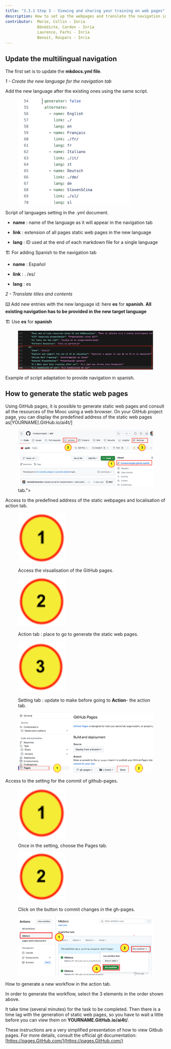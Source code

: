 ```yaml
---
title: "3.3.1 Step 3 - Viewing and sharing your training on web pages"
description: How to set up the webpages and translate the navigation into a new target language.
contributor:  Marie, Collin - Inria
              Bénédicte, Cardon - Inria
              Laurence, Farhi - Inria
              Benoit, Rospars - Inria
---
```


## Update the multilingual navigation

The first set is to update the **mkdocs.yml file**.

*1 - Create the new language for the navigation tab*

Add the new language after the existing ones using the same script.


<figure class="image-frame">
    <img src="images/3.3-add-of-a-new-language-in-the-tab.png" alt="Update of yml.file to create a new language on the GitHub portal - screencaption of GitHub.">
</figure>
<figcaption>Script of languages setting in the .yml document.</figcaption>

-   **name** : name of the language as it will appear in the navigation tab

-   **link** : extension of all pages static web pages in the new language

-   **lang** : ID used at the end of each markdown file for a single language

🏗️ For adding Spanish to the navigation tab

-   **name** : Español

-   **link** : . /es/

-   **lang** : es

*2 - Translate titles and contents*

⌨️ Add new entries with the new language id: here **es** for **spanish**. **All existing navigation has to be provided in the new target language**

🏗️ Use **es** for **spanish**

<figure class="image-frame">
    <img src="images/3.3-Example-of-navigation-translation-to-es.png" alt="From line 429 of the mkdocs.yml: translation of some of the navigation of the Mooc pages - screen caption of the script.">
</figure>
<figcaption>Example of script adaptation to provide navigation in spanish.</figcaption>

## How to generate the static web pages

Using GitHub pages, it is possible to generate static web pages and consult all the resources of the Mooc using a web browser.
On your GitHub project page, you can display the predefined address of the static web pages as[YOURNAME[.GitHub.io/ai4t/]

<figure class="image-frame" >
    <img src="images/3.3-access-to-the-predefined-address-of-the-static-webpages-and-location-of-actions-tab.png" alt="Visual : access to the predefined address of the static webpages and localisation of actions tab.">  tab.">
</figure>
<figcaption>Access to the predefined address of the static webpages and localisation of action tab.</figcaption>

<figure class="inline-image">
    <img src="images/3.3-icone-note-1.png" alt="Icone 1: Access the visualisation of the GitHub pages.">
    <p>Access the visualisation of the GitHub pages.</p>
</figure>

<figure class="inline-image">
    <img src="images/3.3-icone-note-2.png" alt="Icone 2 : Action tab : place to go to generate the static web pages.">
    <p>Action tab : place to go to generate the static web pages.</p>
</figure>

<figure class="inline-image">
    <img src="Images/3.3-icone-note-3.png" alt="Icone 3: Setting tab : update to make before going to *Action*- the action tab.">
    <p>Setting tab : update to make before going to <b>Action</b>- the action tab.</p>
</figure>

<figure class="image-frame" >
    <img src="images/3.3-Commit-changes-in-gh-pages-prior-to-action-tab.png" alt="Visual : Access to the setting for the commit of github-pages">
</figure>
<figcaption>Access to the setting for the commit of github-pages.</figcaption>

<figure class="inline-image">
    <img src="Images/3.3-icone-note-1.png" alt="Icone 1 : Once in the setting, choose the Pages tab.">
    <p>Once in the setting, choose the Pages tab.</p>
</figure>

<figure class="inline-image">
    <img src="images/3.3-icone-note-2.png" alt="Icone 2 : Click on the button to commit changes in the gh-pages.">
    <p>Click on the button to commit changes in the gh-pages.</p>
</figure>

<figure class="image-frame" >
    <img src="images/3.3-How-to-run-workflow-in-Action.png" alt="Visual : generating a new workflow in the action tab.">
</figure>
<figcaption>How to generate a new workflow in the action tab.</figcaption>

In order to generate the workflow, select the 3 elements in the order shown above.

It take time (several minutes) for the task to be completed. Then there is a time lag with the generation of static web pages, so you have to wait a little before you can view them on **YOURNAME.GitHub.io/ai4t/**.

These instructions are a very simplified presentation of how to view Gitbub pages. For more details, consult the official git documentation: [https://pages.GitHub.com/](https://pages.GitHub.com/)
